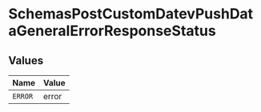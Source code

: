 # SchemasPostCustomDatevPushDataGeneralErrorResponseStatus


## Values

| Name    | Value   |
| ------- | ------- |
| `ERROR` | error   |